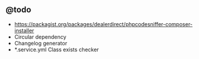 
## @todo

* https://packagist.org/packages/dealerdirect/phpcodesniffer-composer-installer
* Circular dependency
* Changelog generator
* *.service.yml Class exists checker
